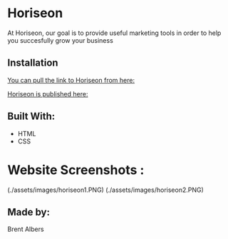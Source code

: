 # Horiseon
At Horiseon, our goal is to provide useful marketing tools in order to help you succesfully grow your business

## Installation

[You can pull the link to Horiseon from here:](https://github.com/BA1bers/Horiseon-webpage.git)

[Horiseon is published here:](https://ba1bers.github.io/Horiseon-webpage/)

## Built With:
  * HTML
  * CSS

# Website Screenshots :
(./assets/images/horiseon1.PNG)
(./assets/images/horiseon2.PNG)

## Made by:
Brent Albers
